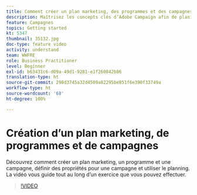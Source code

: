 ```yaml
---
title: Comment créer un plan marketing, des programmes et des campagnes
description: Maîtrisez les concepts clés d’Adobe Campaign afin de planifier, d’exécuter et de mesurer efficacement les campagnes marketing cross-canal.
feature: Campagnes
topics: Getting started
kt: 5347
thumbnail: 35132.jpg
doc-type: feature video
activity: understand
team: WWFRE
role: Business Practitioner
level: Beginner
exl-id: b63431c6-d09a-49d1-9281-e1f260842b86
translation-type: ht
source-git-commit: 298d3745a32d4509a82295be851f6e390f33749a
workflow-type: ht
source-wordcount: '68'
ht-degree: 100%

---
```


# Création d’un plan marketing, de programmes et de campagnes

Découvrez comment créer un plan marketing, un programme et une campagne, définir des propriétés pour une campagne et utiliser le planning.
La vidéo vous guide tout au long d’un exercice que vous pouvez effectuer.

>[!VIDEO](https://video.tv.adobe.com/v/35132?quality=12)
